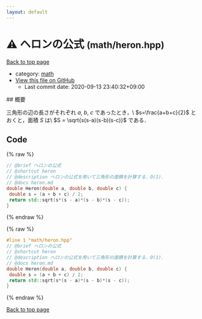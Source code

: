 ```yaml
---
layout: default
---
```


<!-- mathjax config similar to math.stackexchange -->
<script type="text/javascript" async
  src="https://cdnjs.cloudflare.com/ajax/libs/mathjax/2.7.5/MathJax.js?config=TeX-MML-AM_CHTML">
</script>
<script type="text/x-mathjax-config">
  MathJax.Hub.Config({
    TeX: { equationNumbers: { autoNumber: "AMS" }},
    tex2jax: {
      inlineMath: [ ['$','$'] ],
      processEscapes: true
    },
    "HTML-CSS": { matchFontHeight: false },
    displayAlign: "left",
    displayIndent: "2em"
  });
</script>

<script type="text/javascript" src="https://cdnjs.cloudflare.com/ajax/libs/jquery/3.4.1/jquery.min.js"></script>
<script src="https://cdn.jsdelivr.net/npm/jquery-balloon-js@1.1.2/jquery.balloon.min.js" integrity="sha256-ZEYs9VrgAeNuPvs15E39OsyOJaIkXEEt10fzxJ20+2I=" crossorigin="anonymous"></script>
<script type="text/javascript" src="../../assets/js/copy-button.js"></script>
<link rel="stylesheet" href="../../assets/css/copy-button.css" />


# :warning: ヘロンの公式 <small>(math/heron.hpp)</small>

<a href="../../index.html">Back to top page</a>

* category: <a href="../../index.html#7e676e9e663beb40fd133f5ee24487c2">math</a>
* <a href="{{ site.github.repository_url }}/blob/master/math/heron.hpp">View this file on GitHub</a>
    - Last commit date: 2020-09-13 23:40:32+09:00




﻿## 概要

三角形の辺の長さがそれぞれ $a$, $b$, $c$ であったとき，\\
$s=\frac{a+b+c}{2}$ とおくと，面積 $S$ は\\
$S = \sqrt{s(s-a)(s-b)(s-c)}$
である．

## Code

<a id="unbundled"></a>
{% raw %}
```cpp
﻿// @brief ヘロンの公式
// @shortcut heron
// @description ヘロンの公式を用いて三角形の面積を計算する．O(1)．
// @docs heron.md
double Heron(double a, double b, double c) {
 double s = (a + b + c) / 2;
 return std::sqrt(s*(s - a)*(s - b)*(s - c));
}
```
{% endraw %}

<a id="bundled"></a>
{% raw %}
```cpp
#line 1 "math/heron.hpp"
﻿// @brief ヘロンの公式
// @shortcut heron
// @description ヘロンの公式を用いて三角形の面積を計算する．O(1)．
// @docs heron.md
double Heron(double a, double b, double c) {
 double s = (a + b + c) / 2;
 return std::sqrt(s*(s - a)*(s - b)*(s - c));
}

```
{% endraw %}

<a href="../../index.html">Back to top page</a>

